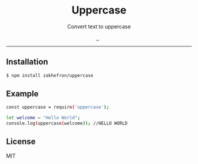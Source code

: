 
<p align="center">
  <h1 align="center">Uppercase</h1>
  <p align="center">Convert text to uppercase</p>
  <p align="center">
     <a href="https://travis-ci.org/zakhefron/uppercase">
        <img src="https://travis-ci.org/zakhefron/uppercase.svg?branch=master" alt="">
    </a>
    <a href="https://github.com/zakhefron/uppercase/blob/master/LICENSE">
        <img src="https://img.shields.io/github/license/zakhefron/uppercase.svg" alt="">
    </a>
    <img src="https://img.shields.io/github/package-json/v/zakhefron/uppercase.svg" alt="">
    <img src="https://img.shields.io/github/release/zakhefron/uppercase.svg" alt="">   
    <img src="https://img.shields.io/codacy/grade/8a13fb78894c4d2b9eb44034a3a6c2fc/master.svg" alt="">
  </p>
</p>
<hr/>

## Installation

```bash
$ npm install zakhefron/uppercase
```
## Example

```sh
const uppercase = require('uppercase');

let welcome = "Hello World";
console.log(uppercase(welcome)); //HELLO WORLD
```
## License

MIT
